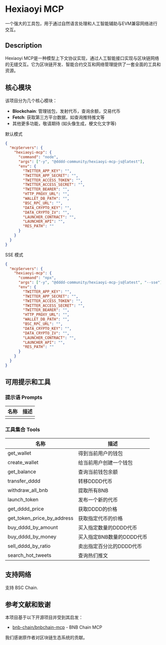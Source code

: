 # Hexiaoyi MCP

一个强大的工具包，用于通过自然语言处理和人工智能辅助与EVM兼容网络进行交互。

## Description

Hexiaoyi MCP是一种模型上下文协议实现，通过人工智能接口实现与区块链网络的无缝交互。它为区块链开发、智能合约交互和网络管理提供了一套全面的工具和资源。

## 核心模块

该项目分为几个核心模块：

- **Blockchain**: 管理钱包，发射代币，查询余额，交易代币
- **Fetch**: 获取第三方平台数据，如查询推特推文等
- 其他更多功能，敬请期待 (如头像生成，梗文化文字等)


默认模式

```json
{
  "mcpServers": {
    "hexiaoyi-mcp": {
      "command": "node",
      "args": ["-y", "@dddd-community/hexiaoyi-mcp-js@latest"],
      "env": {
        "TWITTER_APP_KEY": "",
        "TWITTER_APP_SECRET": "",
        "TWITTER_ACCESS_TOKEN": "",
        "TWITTER_ACCESS_SECRET": "",
        "TWITTER_BEARER": "",
        "HTTP_PROXY_URL": "",
        "WALLET_DB_PATH": "",
        "BSC_RPC_URL": "",
        "DATA_CRYPTO_KEY": "",
        "DATA_CRYPTO_IV": "",
        "LAUNCHER_CONTRACT": "",
        "LAUNCHER_API": "",
        "RES_PATH": ""
      }
    }
  }
}
```

SSE 模式

```json
{
  "mcpServers": {
    "hexiaoyi-mcp": {
      "command": "npx",
      "args": ["-y", "@dddd-community/hexiaoyi-mcp-js@latest", "--sse"],
      "env": {
        "TWITTER_APP_KEY": "",
        "TWITTER_APP_SECRET": "",
        "TWITTER_ACCESS_TOKEN": "",
        "TWITTER_ACCESS_SECRET": "",
        "TWITTER_BEARER": "",
        "HTTP_PROXY_URL": "",
        "WALLET_DB_PATH": "",
        "BSC_RPC_URL": "",
        "DATA_CRYPTO_KEY": "",
        "DATA_CRYPTO_IV": "",
        "LAUNCHER_CONTRACT": "",
        "LAUNCHER_API": "",
        "RES_PATH": ""
      }
    }
  }
}
```

## 可用提示和工具

### 提示语 Prompts

| 名称  | 描述  |
|-----|-----|
|     |     |

### 工具集合 Tools

| 名称                         | 描述                                                                           |
|----------------------------|------------------------------------------------------------------------------|
| get_wallet                 | 得到当前用户的钱包                                                                    |
| create_wallet              | 给当前用户创建一个钱包                                                                  |
| get_balance                | 查询当前钱包余额                                                                     |
| transfer_dddd              | 转移DDDD代币                                                                     |
| withdraw_all_bnb           | 提取所有BNB                                                                      |
| launch_token               | 发布一个新的代币                                                                     |
| get_dddd_price             | 获取DDDD的价格                                                                    |
| get_token_price_by_address | 获取指定代币的价格                                                                    |
| buy_dddd_by_amount         | 买入指定数量的DDDD代币                                                                |
| buy_dddd_by_money          | 买入指定BNB数量的DDDD代币                                                             |
| sell_dddd_by_ratio         | 卖出指定百分比的DDDD代币                                                               |
| search_hot_tweets          | 查询热们推文                                                                       |

## 支持网络

支持 BSC Chain.

## 参考文献和致谢

本项目基于以下开源项目并受到其启发：

- [bnb-chain/bnbchain-mcp](https://github.com/bnb-chain/bnbchain-mcp) - BNB Chain MCP

我们感谢原作者对区块链生态系统的贡献。